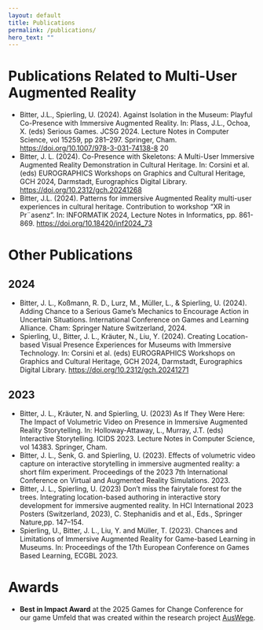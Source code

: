 ```yaml
---
layout: default
title: Publications
permalink: /publications/
hero_text: ""
---
```



# Publications Related to Multi-User Augmented Reality
- Bitter, J.L., Spierling, U. (2024). Against Isolation in the Museum: Playful Co-Presence with Immersive Augmented Reality. In: Plass, J.L., Ochoa, X. (eds) Serious Games. JCSG 2024. Lecture Notes in Computer Science, vol 15259, pp 281–297. Springer, Cham. <a href="https://doi.org/10.1007/978-3-031-74138-8 20">https://doi.org/10.1007/978-3-031-74138-8 20</a> 
- Bitter, J. L. (2024). Co-Presence with Skeletons: A Multi-User Immersive Augmented Reality Demonstration in Cultural Heritage. In: Corsini et al. (eds) EUROGRAPHICS Workshops on Graphics and Cultural Heritage, GCH 2024, Darmstadt, Eurographics Digital Library. <a href="https://doi.org/10.2312/gch.20241268">https://doi.org/10.2312/gch.20241268</a>
- Bitter, J.L. (2024). Patterns for immersive Augmented Reality multi-user experiences in cultural heritage. Contribution to workshop “XR in Pr¨asenz”. In: INFORMATIK 2024, Lecture Notes in Informatics, pp. 861-869. <a href="https://doi.org/10.18420/inf2024_73">https://doi.org/10.18420/inf2024_73</a>

# Other Publications
## 2024
- Bitter, J. L., Koßmann, R. D., Lurz, M., Müller, L., & Spierling, U. (2024). Adding Chance to a Serious Game’s Mechanics to Encourage Action in Uncertain Situations. International Conference on Games and Learning Alliance. Cham: Springer Nature Switzerland, 2024.
- Spierling, U., Bitter, J. L., Kräuter, N., Liu, Y. (2024). Creating Location-based Visual Presence Experiences for Museums with Immersive Technology. In: Corsini et al. (eds) EUROGRAPHICS Workshops on Graphics and Cultural Heritage, GCH 2024, Darmstadt, Eurographics Digital Library. <a href="https://doi.org/10.2312/gch.20241271">https://doi.org/10.2312/gch.20241271</a>

## 2023 
- Bitter, J. L., Kräuter, N. and Spierling, U. (2023) As If They Were Here: The Impact of Volumetric Video on Presence in Immersive Augmented Reality Storytelling. In: Holloway-Attaway, L., Murray, J.T. (eds) Interactive Storytelling. ICIDS 2023. Lecture Notes in Computer Science, vol 14383. Springer, Cham.
- Bitter, J. L., Senk, G. and Spierling, U. (2023). Effects of volumetric video capture on interactive storytelling in immersive augmented reality: a short film experiment. Proceedings of the 2023 7th International Conference on Virtual and Augmented Reality Simulations. 2023.
- Bitter, J. L., Spierling, U. (2023) Don’t miss the fairytale forest for the trees. Integrating location-based authoring in interactive story development for immersive augmented reality. In HCI International 2023 Posters (Switzerland, 2023), C. Stephanidis and et al., Eds., Springer Nature,pp. 147–154. 
- Spierling, U., Bitter, J. L., Liu, Y. and Müller, T. (2023). Chances and Limitations of Immersive Augmented Reality for Game-based Learning in Museums. In: Proceedings of the 17th European Conference on Games Based Learning, ECGBL 2023.

# Awards
- **Best in Impact Award** at the 2025 Games for Change Conference for our game Umfeld that was created within the research project <a href="https://www.auswege.online/">AusWege</a>.  

